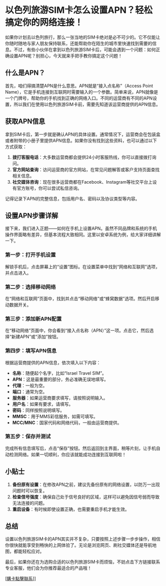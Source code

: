 # 以色列旅游SIM卡怎么设置APN？轻松搞定你的网络连接！

如果你计划去以色列旅行，那么一张当地的SIM卡绝对是必不可少的。它不仅能让你随时随地与家人朋友保持联系，还能帮助你在陌生的城市里快速找到需要的信息。不过，有些小伙伴在拿到以色列旅游SIM卡后，可能会遇到一个问题：如何正确设置APN呢？别担心，今天就来手把手教你搞定这个问题！

## 什么是APN？

首先，咱们得搞清楚APN是什么意思。APN就是“接入点名称”（Access Point Name），它是手机连接到互联网时需要输入的一个参数。简单来说，APN就像是一个门牌号，帮助你的手机找到正确的网络入口。不同的运营商有不同的APN设置，所以我们在使用以色列旅游SIM卡前，需要先知道该运营商提供的APN信息。

## 获取APN信息

拿到SIM卡后，第一步就是确认APN的具体设置。通常情况下，运营商会在包装盒或者附带的小册子里提供APN信息。如果你没有找到这些资料，也可以通过以下方式获取：

1. **拨打客服电话**：大多数运营商都会提供24小时客服热线，你可以直接拨打询问。
2. **官方网站查询**：访问运营商的官方网站，在常见问题解答或客户支持页面查找相关信息。
3. **社交媒体咨询**：现在很多运营商都在Facebook、Instagram等社交平台上设有官方账号，你可以尝试私信咨询。

记得记录下APN的完整信息，包括用户名、密码以及协议类型等内容。

## 设置APN步骤详解

接下来，我们进入正题——如何在手机上设置APN。虽然不同品牌和系统的手机操作界面略有差异，但基本流程大致相同。这里以安卓系统为例，给大家详细讲解一下。

### 第一步：打开手机设置

解锁手机后，点击屏幕上的“设置”图标。在设置菜单中找到“网络和互联网”选项，并点击进入。

### 第二步：选择移动网络

在“网络和互联网”页面中，找到并点击“移动网络”或“蜂窝数据”选项。然后开启移动数据开关。

### 第三步：添加新APN配置

在“移动网络”页面中，你会看到“接入点名称（APN）”这一项。点击它，然后选择“新建APN”或“添加”按钮。

### 第四步：填写APN信息

根据运营商提供的APN信息，依次填入以下内容：
- **名称**：随便起个名字，比如“Israel Travel SIM”。
- **APN**：这是最重要的部分，务必准确无误地填写。
- **代理**：一般为空。
- **端口**：通常为空。
- **服务器**：如果运营商要求填写，请按照说明输入。
- **用户名**：如果有要求，请填写。
- **密码**：同样按照说明填写。
- **MMSC**：用于MMS彩信服务，如需可填写。
- **MCC/MNC**：国家代码和网络代码，一般由运营商提供。

### 第五步：保存并测试

完成所有信息填写后，点击“保存”按钮。然后返回到主界面，稍等片刻，让手机自动检测网络。如果一切顺利，你应该就能成功连接到互联网啦！

## 小贴士

1. **备份原有设置**：在修改APN之前，建议先备份原有的网络设置，以防万一出现问题时可以恢复。
2. **检查信号强度**：确保自己处于信号良好的区域，这样可以避免因信号弱而导致无法连接的问题。
3. **重启设备**：有时候即使设置正确，也需要重启手机才能生效。

## 总结

设置以色列旅游SIM卡的APN其实并不复杂，只要按照上述步骤一步步操作，相信你很快就能享受到畅快的上网体验了。无论是浏览网页、刷社交媒体还是导航地图，都能轻松应对。

最后，如果你还在为选购合适的以色列旅游SIM卡而烦恼，不妨点击下方链接联系专业客服，他们会为你推荐最适合的产品哦！

[[購卡點擊聯系](https://t.me/s/esim1088)]]
